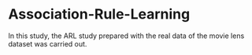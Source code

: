 # Association-Rule-Learning

In this study, the ARL study prepared with the real data of the movie lens dataset was carried out.
